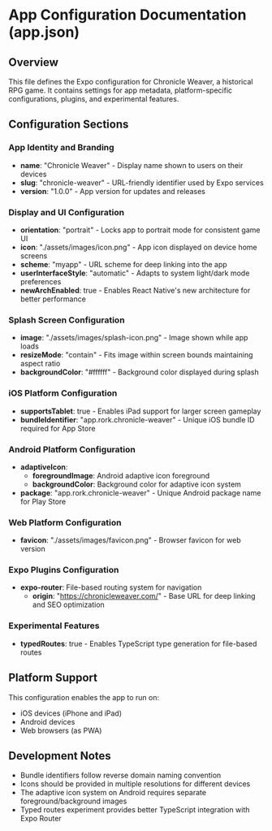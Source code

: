 # App Configuration Documentation (app.json)

## Overview
This file defines the Expo configuration for Chronicle Weaver, a historical RPG game. It contains settings for app metadata, platform-specific configurations, plugins, and experimental features.

## Configuration Sections

### App Identity and Branding
- **name**: "Chronicle Weaver" - Display name shown to users on their devices
- **slug**: "chronicle-weaver" - URL-friendly identifier used by Expo services
- **version**: "1.0.0" - App version for updates and releases

### Display and UI Configuration
- **orientation**: "portrait" - Locks app to portrait mode for consistent game UI
- **icon**: "./assets/images/icon.png" - App icon displayed on device home screens
- **scheme**: "myapp" - URL scheme for deep linking into the app
- **userInterfaceStyle**: "automatic" - Adapts to system light/dark mode preferences
- **newArchEnabled**: true - Enables React Native's new architecture for better performance

### Splash Screen Configuration
- **image**: "./assets/images/splash-icon.png" - Image shown while app loads
- **resizeMode**: "contain" - Fits image within screen bounds maintaining aspect ratio
- **backgroundColor**: "#ffffff" - Background color displayed during splash

### iOS Platform Configuration
- **supportsTablet**: true - Enables iPad support for larger screen gameplay
- **bundleIdentifier**: "app.rork.chronicle-weaver" - Unique iOS bundle ID required for App Store

### Android Platform Configuration
- **adaptiveIcon**: 
  - **foregroundImage**: Android adaptive icon foreground
  - **backgroundColor**: Background color for adaptive icon system
- **package**: "app.rork.chronicle-weaver" - Unique Android package name for Play Store

### Web Platform Configuration
- **favicon**: "./assets/images/favicon.png" - Browser favicon for web version

### Expo Plugins Configuration
- **expo-router**: File-based routing system for navigation
  - **origin**: "https://chronicleweaver.com/" - Base URL for deep linking and SEO optimization

### Experimental Features
- **typedRoutes**: true - Enables TypeScript type generation for file-based routes

## Platform Support
This configuration enables the app to run on:
- iOS devices (iPhone and iPad)
- Android devices
- Web browsers (as PWA)

## Development Notes
- Bundle identifiers follow reverse domain naming convention
- Icons should be provided in multiple resolutions for different devices
- The adaptive icon system on Android requires separate foreground/background images
- Typed routes experiment provides better TypeScript integration with Expo Router
